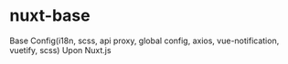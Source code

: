 # nuxt-base
Base Config(i18n, scss, api proxy, global config, axios, vue-notification, vuetify, scss) Upon Nuxt.js
